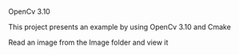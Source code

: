 OpenCv 3.10

This project presents an example by using OpenCv 3.10 and Cmake

Read an image from the Image folder and view it
